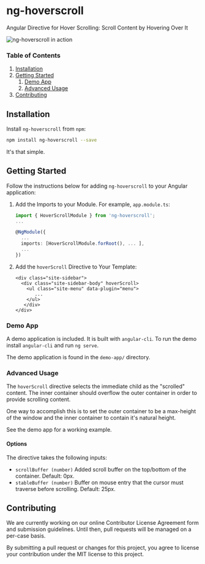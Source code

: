 # ng-hoverscroll

Angular Directive for Hover Scrolling: Scroll Content by Hovering Over It

![ng-hoverscroll in action](https://github.com/ArroyoNetworks/hg-hoverscroll/raw/master/docs/hoverscroll.gif)

### Table of Contents

1. [Installation](#installation)
2. [Getting Started](#getting-started)
    1. [Demo App](#demo-app)
    2. [Advanced Usage](#advanced-usage)
3. [Contributing](#contributing)


## Installation

Install `ng-hoverscroll` from `npm`:
```bash
npm install ng-hoverscroll --save
```

It's that simple.


## Getting Started

Follow the instructions below for adding `ng-hoverscroll` to your Angular application:

1. Add the Imports to your Module. For example, `app.module.ts`:
    ```typescript
    import { HoverScrollModule } from 'ng-hoverscroll';
    ...
    
    @NgModule({
      ...
      imports: [HoverScrollModule.forRoot(), ... ],
      ... 
    })
    ```
    
2. Add the `hoverScroll` Directive to Your Template:
    ```angular2html
    <div class="site-sidebar">
      <div class="site-sidebar-body" hoverScroll>
        <ul class="site-menu" data-plugin="menu">
           ...
        </ul>
       </div>
    </div>
    ```


### Demo App

A demo application is included. It is built with `angular-cli`. To run the demo install `angular-cli` and run
`ng serve`.

The demo application is found in the `demo-app/` directory.


### Advanced Usage

The `hoverScroll` directive selects the immediate child as the "scrolled" content.
The inner container should overflow the outer container in order to provide scrolling content.

One way to accomplish this is to set the outer container to be a max-height of the window and the inner
container to contain it's natural height.

See the demo app for a working example.


#### Options

The directive takes the following inputs:

- ``scrollBuffer (number)`` Added scroll buffer on the top/bottom of the container. Default: 0px.
- ``stableBuffer (number)`` Buffer on mouse entry that the cursor must traverse before scrolling. Default: 25px.


## Contributing

We are currently working on our online Contributor License Agreement form and submission guidelines.
Until then, pull requests will be managed on a per-case basis.

By submitting a pull request or changes for this project, you agree to license your contribution
under the MIT license to this project.